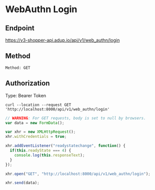 # WebAuthn Login


## Endpoint
https://v3-shopper-api.adup.io/api/v1/web_authn/login

## Method
`Method: GET`

## Authorization

Type: Bearer Token


```shell
curl --location --request GET 'http://localhost:8000/api/v1/web_authn/login'
```

```javascript
// WARNING: For GET requests, body is set to null by browsers.
var data = new FormData();

var xhr = new XMLHttpRequest();
xhr.withCredentials = true;

xhr.addEventListener("readystatechange", function() {
  if(this.readyState === 4) {
    console.log(this.responseText);
  }
});

xhr.open("GET", "http://localhost:8000/api/v1/web_authn/login");

xhr.send(data);
```